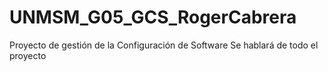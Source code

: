 # UNMSM_G05_GCS_RogerCabrera
Proyecto de gestión de la Configuración de Software
Se hablará de todo el proyecto
